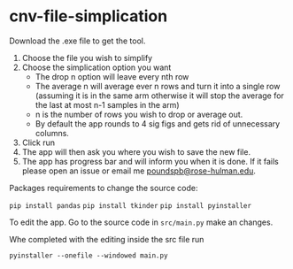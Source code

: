 # cnv-file-simplication

Download the .exe file to get the tool.

1. Choose the file you wish to simplify
2. Choose the simplication option you want
   * The drop n option will leave every nth row
   * The average n will average ever n rows and turn it into a single row (assuming it is in the same arm otherwise it will stop the average for the last at most n-1 samples in the arm)
   * n is the number of rows you wish to drop or average out.
   * By default the app rounds to 4 sig figs and gets rid of unnecessary columns.
3. Click run
4. The app will then ask you where you wish to save the new file.
5. The app has progress bar and will inform you when it is done. If it fails please open an issue or email me poundspb@rose-hulman.edu.

Packages requirements to change the source code:

`pip install pandas`
`pip install tkinder`
`pip install pyinstaller`

To edit the app. Go to the source code in `src/main.py` make an changes.

Whe completed with the editing inside the src file run 

`pyinstaller --onefile --windowed main.py`
